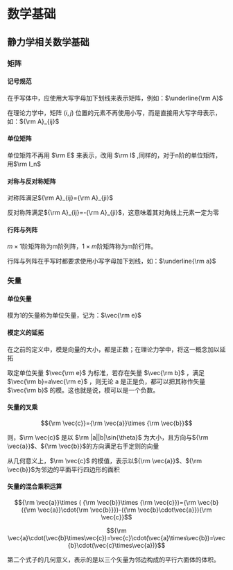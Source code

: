 # 数学基础

## 静力学相关数学基础

### 矩阵

#### 记号规范

在手写体中，应使用大写字母加下划线来表示矩阵，例如：$\underline{\rm A}$

在理论力学中，矩阵 $(i,j)$ 位置的元素不再使用小写，而是直接用大写字母表示，如：${\rm A}_{ij}$

#### 单位矩阵

单位矩阵不再用 $\rm E$ 来表示，改用 $\rm I$ ,同样的，对于n阶的单位矩阵，用$\rm I_n$

#### 对称与反对称矩阵

对称阵满足${\rm A}_{ij}={\rm A}_{ji}$

反对称阵满足${\rm A}_{ij}=-{\rm A}_{ji}$，这意味着其对角线上元素一定为零

#### 行阵与列阵

$m\times 1$阶矩阵称为m阶列阵，$1\times m$阶矩阵称为m阶行阵。

行阵与列阵在手写时都要求使用小写字母加下划线，如：$\underline{\rm a}$

### 矢量

#### 单位矢量

模为1的矢量称为单位矢量，记为：$\vec{\rm e}$

#### 模定义的延拓

在之前的定义中，模是向量的大小，都是正数；在理论力学中，将这一概念加以延拓

取定单位矢量 $\vec{\rm e}$ 为标准，若存在矢量 $\vec{\rm b}$ ，满足 $\vec{\rm b}=a\vec{\rm e}$ ，则无论 a 是正是负，都可以把其称作矢量 $\vec{\rm b}$ 的模。这也就是说，模可以是一个负数。

#### 矢量的叉乘

$${\rm \vec{c}}={\rm \vec{a}}\times {\rm \vec{b}}$$

则，$\rm \vec{c}$ 是以 $\rm |a||b|\sin{\theta}$ 为大小，且方向与${\rm \vec{a}}$、${\rm \vec{b}}$的方向满足右手定则的向量

从几何意义上，$\rm \vec{c}$ 的模值，表示以${\rm \vec{a}}$、${\rm \vec{b}}$为邻边的平面平行四边形的面积

#### 矢量的混合乘积运算

$${\rm \vec{a}}\times ( {\rm \vec{b}}\times {\rm \vec{c}})={\rm \vec{b} ({\rm \vec{a}}\cdot{\rm \vec{b}}})-({\rm \vec{b}\cdot\vec{a}}){\rm \vec{c}}$$

$${\rm \vec{a}\cdot(\vec{b}\times\vec{c})=\vec{c}\cdot(\vec{a}\times\vec{b})=\vec{b}\cdot(\vec{c}\times\vec{a})}$$

第二个式子的几何意义，表示的是以三个矢量为邻边构成的平行六面体的体积。
